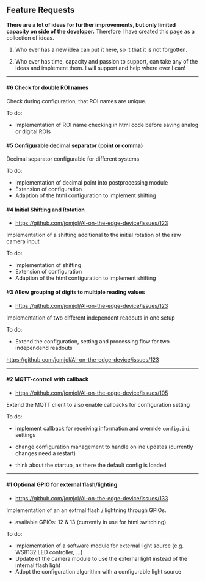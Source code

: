 ## Feature Requests

**There are a lot of ideas for further improvements, but only limited capacity on side of the developer.** Therefore I have created this page as a collection of ideas. 

1. Who ever has a new idea can put it here, so it that it is not forgotten. 

2. Who ever has time, capacity and passion to support, can take any of the ideas and implement them. 
   I will support and help where ever I can!
   
   

____

#### #6 Check for double ROI names

Check during configuration, that ROI names are unique.

To do:

* Implementation of ROI name checking in html code before saving analog or digital ROIs

  

#### #5 Configurable decimal separator (point or comma) 

Decimal separator configurable for different systems

To do:

* Implementation of decimal point into postprocessing module
* Extension of configuration
* Adaption of the html configuration to implement shifting



#### #4 Initial Shifting and Rotation

* https://github.com/jomjol/AI-on-the-edge-device/issues/123

Implementation of a shifting additional to the initial rotation of the raw camera input

To do:

* Implementation of shifting
* Extension of configuration
* Adaption of the html configuration to implement shifting



#### #3 Allow grouping of digits to multiple reading values

* https://github.com/jomjol/AI-on-the-edge-device/issues/123

Implementation of two different independent readouts in one setup

To do:

* Extend the configuration, setting and processing flow for two independend readouts

https://github.com/jomjol/AI-on-the-edge-device/issues/123



____

#### #2 MQTT-controll with callback 
* https://github.com/jomjol/AI-on-the-edge-device/issues/105

Extend the MQTT client to also enable callbacks for configuration setting

To do:

* implement callback for receiving information and override `config.ini` settings

* change configuration management to handle online updates (currently changes need a restart)

* think about the startup, as there the default config is loaded 

  

____

#### #1 Optional GPIO for external flash/lighting

* https://github.com/jomjol/AI-on-the-edge-device/issues/133

Implementation of an an extrnal flash / lightning through GPIOs.
* available GPIOs: 12 & 13 (currently in use for html switching)

To do:

* Implementation of a software module for external light source (e.g. WS8132 LED controller, ...)
* Update of the camera module to use the external light instead of the internal flash light
* Adopt the configuration algorithm with a configurable light source